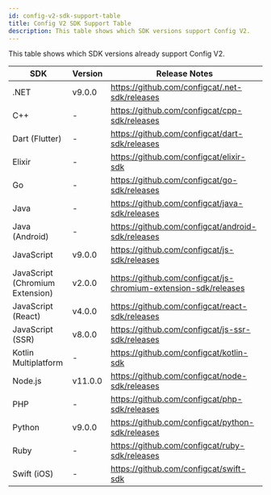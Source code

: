 ```yaml
---
id: config-v2-sdk-support-table
title: Config V2 SDK Support Table
description: This table shows which SDK versions support Config V2.
---
```


This table shows which SDK versions already support Config V2.

| SDK                             | Version | Release Notes                                                   |
| ------------------------------- | ------- | --------------------------------------------------------------- |
| .NET                            | v9.0.0  | https://github.com/configcat/.net-sdk/releases                  |
| C++                             | -       | https://github.com/configcat/cpp-sdk/releases                   |
| Dart (Flutter)                  | -       | https://github.com/configcat/dart-sdk/releases                  |
| Elixir                          | -       | https://github.com/configcat/elixir-sdk                         |
| Go                              | -       | https://github.com/configcat/go-sdk/releases                    |
| Java                            | -       | https://github.com/configcat/java-sdk/releases                  |
| Java (Android)                  | -       | https://github.com/configcat/android-sdk/releases               |
| JavaScript                      | v9.0.0  | https://github.com/configcat/js-sdk/releases                    |
| JavaScript (Chromium Extension) | v2.0.0  | https://github.com/configcat/js-chromium-extension-sdk/releases |
| JavaScript (React)              | v4.0.0  | https://github.com/configcat/react-sdk/releases                 |
| JavaScript (SSR)                | v8.0.0  | https://github.com/configcat/js-ssr-sdk/releases                |
| Kotlin Multiplatform            | -       | https://github.com/configcat/kotlin-sdk                         |
| Node.js                         | v11.0.0 | https://github.com/configcat/node-sdk/releases                  |
| PHP                             | -       | https://github.com/configcat/php-sdk/releases                   |
| Python                          | v9.0.0  | https://github.com/configcat/python-sdk/releases                |
| Ruby                            | -       | https://github.com/configcat/ruby-sdk/releases                  |
| Swift (iOS)                     | -       | https://github.com/configcat/swift-sdk                          |